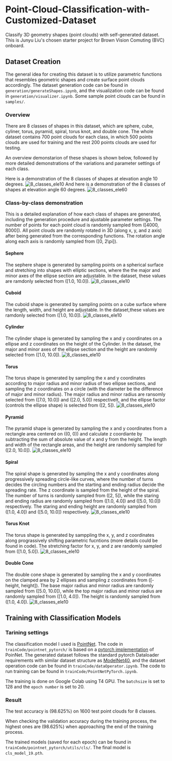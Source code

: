 # Point-Cloud-Classification-with-Customized-Dataset
Classify 3D geometry shapes (point clouds) with self-generated dataset. This is Junyu Liu's chosen starter project for Brown Vision Comuting (BVC) onboard.

## Dataset Creation

The general idea for creating this dataset is to utilize parametric functions that resembles geometric shapes and create surface point clouds accordingly. The dataset generation code can be found in ```generation/generateShapes.ipynb```, and the visualization code can be found in ```generation/visualizer.ipynb```. Some sample point clouds can be found in ```samples/```.

### Overview

There are 8 classes of shapes in this dataset, which are sphere, cube, cyliner, torus, pyramid, spiral, torus knot, and double cone. The whole dataset contains 700 point clouds for each class, in which 500 points clouds are used for training and the rest 200 points clouds are used for testing.

An overview demonstarion of these shapes is shown below, followed by more detailed demonstrations of the variations and parameter settings of each class.

Here is a demonstration of the 8 classes of shapes at elevation angle 10 degrees.
![8_classes_ele10](imgs/8_classes_ele10.png)
And here is a demonstration of the 8 classes of shapes at elevation angle 60 degrees.
![8_classes_ele60](imgs/8_classes_ele60.png)

### Class-by-class demonstration
This is a detailed explanation of how each class of shapes are generated, including the generation procedure and ajustable parameter settings. The number of points for each point cloud is randomly sampled from \([4000, 8000]\). All point clouds are randomly rotated in 3D (along x, y, and z axis) after being generated from the corresponding functions. The rotation angle along each axis is randomly sampled from \([0, 2\pi]\).

#### Sephere
The sephere shape is generated by sampling points on a spherical surface and stretching into shapes with elliptic sections, where the the major and minor axes of the ellipse section are adjustable. In the dataset, these values are ramdonly selected from \([1.0, 10.0]\).
![8_classes_ele10](imgs/sphere.png)

#### Cuboid
The cuboid shape is generated by sampling points on a cube surface where the length, width, and height are adjustable. In the dataset,these values are ramdonly selected from \([1.0, 10.0]\).
![8_classes_ele10](imgs/cube.png)

#### Cylinder
The cylinder shape is generated by sampling the x and y coordinates on a ellipse and z coordinates on the height of the Cylinder. In the dataset, the major and minor axes of the ellipse section and the height are randomly selected from \([1.0, 10.0]\).
![8_classes_ele10](imgs/cylinder.png)

#### Torus
The torus shape is generated by sampling the x and y coordinates according to major radius and minor radius of two ellipse sections, and sampling the z coordinates on a circle (with the diameter be the difference of major and minor radius). The major radius and minor radius are ransomly selected from \([7.0, 10.0]\) and \([2.0, 5.0]\) respectivelt, and the ellipse factor (controls the ellipse shape) is selected from \([2, 5]\).
![8_classes_ele10](imgs/torus.png)

#### Pyramid
The pyramid shape is generated by sampling the x and y coordinates from a rectangle area centered on \((0, 0)\) and calculate z coordiante by subtracting the sum of absolute value of x and y from the height. The length and width of the rectangle areas, and the height are randomly sampled for \([2.0, 10.0]\).
![8_classes_ele10](imgs/pyramid.png)

#### Spiral
The spiral shape is generated by sampling the x and y coordinates along progressively spreading circle-like curves, where the number of turns decides the circling numbers and the starting and ending radius decide the spreading rate. The z coordinate is sampled from the height of the spiral. The number of turns is randomly sampled from \([2, 5]\), while the staring and ending radius are randomly sampled from \([1.0, 4.0]\) and \([5.0, 10.0]\) respectively. The staring and ending height are randomly sampled from \([1.0, 4.0]\) and \([5.0, 10.0]\) respectively.
![8_classes_ele10](imgs/spiral.png)

#### Torus Knot
The torus shape is generated by samppling the x, y, and z coordinates along prograssively shifting parametric fucntions (more details could be found in code). The stretching factor for x, y, and z are randomly sampled from \([1.0, 5.0]\).
![8_classes_ele10](imgs/torusKnot.png)

#### Double Cone
The double cone shape is generated by sampling the x and y coordinates on the clamped area by 2 ellipses and sampling z coordinates from \([-height, height]\). The base major radius and minor radius are randomly sampled from \([5.0, 10.0]\), while the top major radius and minor radius are randomly sampled from \([1.0, 4.0]\). The height is randomly sampled from \([1.0, 4.0]\).
![8_classes_ele10](imgs/doubleCone.png)

## Training with Classification Models

### Tarining settings

The classification model I used is [PointNet](https://arxiv.org/abs/1612.00593). The code in ```trainCode/pointnet_pytorch/``` is based on a [pytorch implementation](https://github.com/fxia22/pointnet.pytorch) of PoinNet. The generated dataset follows the standard pytorch Dataloader requirements with similar dataset structure as [ModelNet40](https://modelnet.cs.princeton.edu/), and the dataset operation code can be found in ```trainCode/dataOperator.ipynb```. The code to run training can be found in ```trainCode/PointNetPyTorch.ipynb```.

The training is done on Google Colab using T4 GPU. The ```batchsize``` is set to 128 and the ```epoch number``` is set to 20.


### Result

The test accuracy is \(98.625\%\) on 1600 test point clouds for 8 classes.

When checking the validation accuracy during the training process, the highest ones are \(98.625\%\) when approaching the end of the training process.

The trained models (saved for each epoch) can be found in ```trainCode/pointnet_pytorch/utils/cls/```. The final model is ```cls_model_19.pth```.